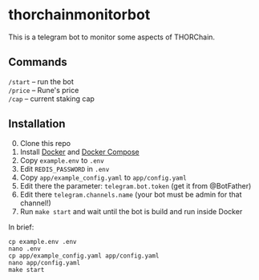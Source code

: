 # thorchainmonitorbot

This is a telegram bot to monitor some aspects of THORChain.

## Commands

```/start``` – run the bot  
```/price``` – Rune's price  
```/cap``` – current staking cap

## Installation

0. Clone this repo
1. Install [Docker](https://docs.docker.com/engine/install/) and [Docker Compose](https://docs.docker.com/compose/install/)
2. Copy `example.env` to `.env`
3. Edit `REDIS_PASSWORD` in `.env`
4. Copy `app/example_config.yaml` to `app/config.yaml`
5. Edit there the parameter: `telegram.bot.token` (get it from @BotFather)
6. Edit there `telegram.channels.name` (your bot must be admin for that channel!)
7. Run `make start` and wait until the bot is build and run inside Docker

In brief:
```
cp example.env .env
nano .env
cp app/example_config.yaml app/config.yaml
nano app/config.yaml
make start
```